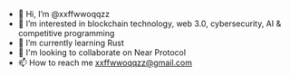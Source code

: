 - 👋 Hi, I’m @xxffwwoqqzz
- 👀 I’m interested in blockchain technology, web 3.0, cybersecurity, AI & competitive programming
- 🌱 I’m currently learning Rust
- 💞️ I'm looking to collaborate on Near Protocol
- 📫 How to reach me xxffwwoqqzz@gmail.com

<!---
xxffwwoqqzz/xxffwwoqqzz is a ✨ special ✨ repository because its `README.md` (this file) appears on your GitHub profile.
You can click the Preview link to take a look at your changes.
--->
